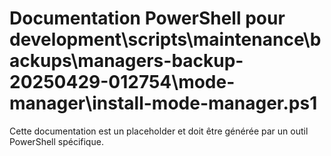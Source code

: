 # Documentation PowerShell pour development\scripts\maintenance\backups\managers-backup-20250429-012754\mode-manager\install-mode-manager.ps1

Cette documentation est un placeholder et doit être générée par un outil PowerShell spécifique.
